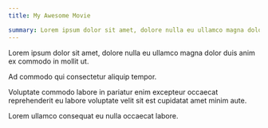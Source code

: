```yaml
---
title: My Awesome Movie

summary: Lorem ipsum dolor sit amet, dolore nulla eu ullamco magna dolor duis anim ex commodo in mollit ut.
---
```

Lorem ipsum dolor sit amet, dolore nulla eu ullamco magna dolor duis anim ex commodo in mollit ut.

Ad commodo qui consectetur aliquip tempor.

Voluptate commodo labore in pariatur enim excepteur occaecat reprehenderit eu labore voluptate velit
sit est cupidatat amet minim aute.

Lorem ullamco consequat eu nulla occaecat labore.
